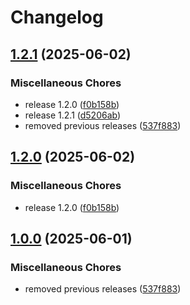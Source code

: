 # Changelog

## [1.2.1](https://github.com/nico-i/commitlint-plugin-spend/compare/v1.2.0...v1.2.1) (2025-06-02)


### Miscellaneous Chores

* release 1.2.0 ([f0b158b](https://github.com/nico-i/commitlint-plugin-spend/commit/f0b158b6774a8e74a68b21fb631af3e98ef061f4))
* release 1.2.1 ([d5206ab](https://github.com/nico-i/commitlint-plugin-spend/commit/d5206ab2b96a9006a720d140739414c896103ad7))
* removed previous releases ([537f883](https://github.com/nico-i/commitlint-plugin-spend/commit/537f883aa0c8cf5e4a89761cd177fc8fbc0fd058))

## [1.2.0](https://github.com/nico-i/commitlint-plugin-spend/compare/v1.0.0...v1.2.0) (2025-06-02)


### Miscellaneous Chores

* release 1.2.0 ([f0b158b](https://github.com/nico-i/commitlint-plugin-spend/commit/f0b158b6774a8e74a68b21fb631af3e98ef061f4))

## [1.0.0](https://github.com/nico-i/commitlint-plugin-spend/compare/v1.2.0...v1.0.0) (2025-06-01)


### Miscellaneous Chores

* removed previous releases ([537f883](https://github.com/nico-i/commitlint-plugin-spend/commit/537f883aa0c8cf5e4a89761cd177fc8fbc0fd058))
